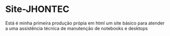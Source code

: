 # Site-JHONTEC

Está é minha primeira produção própia em html um site básico para atender a uma assistência técnica de manutenção de notebooks e desktops
